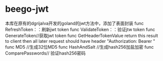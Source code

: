 # beego-jwt
本库在原有的dgrijalva开发的goland的jwt方法中，添加了表面封装
func RefreshToken：：刷新jwt token
func ValidateToken：：验证jtw token
func GenerateToken//获取jwt token
func GetHeaderTokenValue   return this result to client then all later request should have header "Authorization: Bearer <token> "
func MD5  //生成32位MD5
func HashAndSalt  //生成hash256加盐加密
func ComparePasswords// 验证hash256密码
